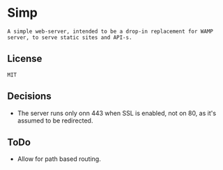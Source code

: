 # Simp

	A simple web-server, intended to be a drop-in replacement for WAMP server, to serve static sites and API-s.

## License

	MIT

## Decisions

* The server runs only onn 443 when SSL is enabled, not on 80, as it's assumed to be redirected.

## ToDo

* Allow for path based routing.
